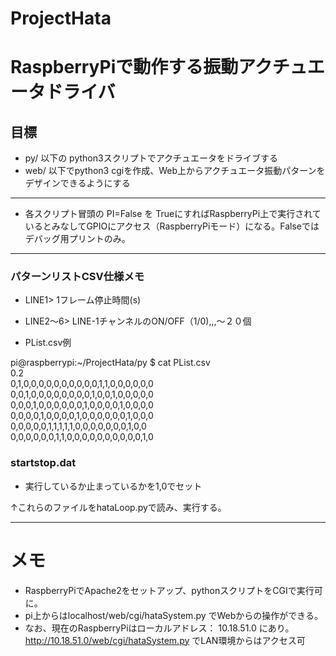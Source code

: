 # ProjectHata

# RaspberryPiで動作する振動アクチュエータドライバ

## 目標
* py/ 以下の python3スクリプトでアクチュエータをドライブする
* web/ 以下でpython3 cgiを作成、Web上からアクチュエータ振動パターンをデザインできるようにする

----
* 各スクリプト冒頭の PI=False を TrueにすればRaspberryPi上で実行されているとみなしてGPIOにアクセス（RaspberryPiモード）になる。Falseではデバッグ用プリントのみ。
----

### パターンリストCSV仕様メモ
* LINE1> 1フレーム停止時間(s)
* LINE2～6> LINE-1チャンネルのON/OFF（1/0),,,～２０個

* PList.csv例

pi@raspberrypi:~/ProjectHata/py $ cat PList.csv  
0.2  
0,1,0,0,0,0,0,0,0,0,0,0,1,1,0,0,0,0,0,0  
0,0,1,0,0,0,0,0,0,0,0,1,0,0,1,0,0,0,0,0  
0,0,0,1,0,0,0,0,0,0,1,0,0,0,0,1,0,0,0,0  
0,0,0,0,1,0,0,0,0,1,0,0,0,0,0,0,1,0,0,0  
0,0,0,0,0,1,1,1,1,1,0,0,0,0,0,0,0,1,0,0  
0,0,0,0,0,0,1,1,0,0,0,0,0,0,0,0,0,0,1,0  

### startstop.dat
* 実行しているか止まっているかを1,0でセット

↑これらのファイルをhataLoop.pyで読み、実行する。

----

# メモ
* RaspberryPiでApache2をセットアップ、pythonスクリプトをCGIで実行可に。
* pi上からはlocalhost/web/cgi/hataSystem.py でWebからの操作ができる。
* なお、現在のRaspberryPiはローカルアドレス： 10.18.51.0 にあり。
http://10.18.51.0/web/cgi/hataSystem.py
でLAN環境からはアクセス可

